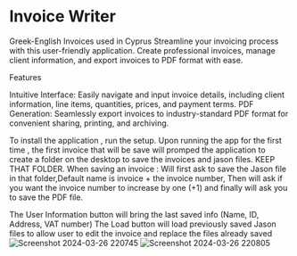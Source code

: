 # Invoice Writer
Greek-English Invoices used in Cyprus
Streamline your invoicing process with this user-friendly application. Create professional invoices,
manage client information, and export invoices to PDF format with ease.

Features

 Intuitive Interface: Easily navigate and input invoice details, including client information, line items, quantities, prices, and payment terms.
PDF Generation: Seamlessly export invoices to industry-standard PDF format for convenient sharing, printing, and archiving.

To install the application , run the setup.
Upon running the app for the first time , 
the first invoice that will be save will promped the application to create a folder on the desktop to save the invoices and jason files.
KEEP THAT FOLDER. When saving an invoice : Will first ask to save the Jason file in that folder,Default name is invoice + the invoice number,
Then will ask if you want the invoice number to increase by one (+1) and finally will ask you to save the PDF file.

The User Information button will bring the last saved info (Name, ID, Address, VAT number)
The Load button will load previously saved Jason files to allow user to edit the invoice and replace the files already saved
![Screenshot 2024-03-26 220745](https://github.com/chris1502/Invoice_Maker/assets/101562462/76b254d4-9e91-4ac1-a824-64078add1cf3)
![Screenshot 2024-03-26 220805](https://github.com/chris1502/Invoice_Maker/assets/101562462/52c67e58-372f-410d-8e3c-ef6949a2546f)
